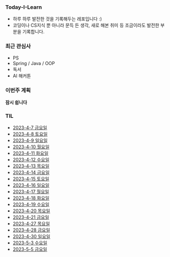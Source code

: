 ### Today-I-Learn
* 하루 하루 발전한 것을 기록해두는 레포입니다 :)  
* 코딩이나 CS지식 뿐 아니라 문득 든 생각, 새로 해본 취미 등 조금이라도 발전한 부분을 기록합니다.

### 최근 관심사
* PS  
* Spring / Java / OOP  
* 독서
* AI 해커톤

### 이번주 계획
**잠시 쉽니다**

### TIL
* [2023-4-7 금요일](https://github.com/RaccHoon/Today-I-Learn/blob/main/content/2023-4-7.md)
* [2023-4-8 토요일](https://github.com/RaccHoon/Today-I-Learn/blob/main/content/2023-4-8.md)
* [2023-4-9 일요일](https://github.com/RaccHoon/Today-I-Learn/blob/main/content/2023-4-9.md)
* [2023-4-10 월요일](https://github.com/RaccHoon/Today-I-Learn/blob/main/content/2023-4-10.md)
* [2023-4-11 화요일](https://github.com/RaccHoon/Today-I-Learn/blob/main/content/2023-4-11.md)
* [2023-4-12 수요일](https://github.com/RaccHoon/Today-I-Learn/blob/main/content/2023-4-12.md)
* [2023-4-13 목요일](https://github.com/RaccHoon/Today-I-Learn/blob/main/content/2023-4-13.md)
* [2023-4-14 금요일](https://github.com/RaccHoon/Today-I-Learn/blob/main/content/2023-4-14.md)
* [2023-4-15 토요일](https://github.com/RaccHoon/Today-I-Learn/blob/main/content/2023-4-15.md)
* [2023-4-16 일요일](https://github.com/RaccHoon/Today-I-Learn/blob/main/content/2023-4-16.md)
* [2023-4-17 월요일](https://github.com/RaccHoon/Today-I-Learn/blob/main/content/2023-4-17.md)
* [2023-4-18 화요일](https://github.com/RaccHoon/Today-I-Learn/blob/main/content/2023-4-18.md)
* [2023-4-19 수요일](https://github.com/RaccHoon/Today-I-Learn/blob/main/content/2023-4-19.md)
* [2023-4-20 목요일](https://github.com/RaccHoon/Today-I-Learn/blob/main/content/2023-4-20.md)
* [2023-4-21 금요일](https://github.com/RaccHoon/Today-I-Learn/blob/main/content/2023-4-21.md)
* [2023-4-27 목요일](https://github.com/RaccHoon/Today-I-Learn/blob/main/content/2023-4-27.md)
* [2023-4-28 금요일](https://github.com/RaccHoon/Today-I-Learn/blob/main/content/2023-4-28.md)
* [2023-4-30 일요일](https://github.com/RaccHoon/Today-I-Learn/blob/main/content/2023-4-30.md)
* [2023-5-3 수요일](https://github.com/RaccHoon/Today-I-Learn/blob/main/content/2023-5-3.md)
* [2023-5-5 금요일](https://github.com/RaccHoon/Today-I-Learn/blob/main/content/2023-5-5.md)
